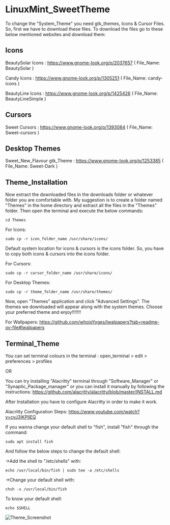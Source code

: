 
# LinuxMint_SweetTheme

To change the "System_Theme" you need gtk_themes, Icons & Cursor Files. So, first we have to download these files. To download the files go to these below mentioned websites and download them:
## Icons

BeautySolar Icons : https://www.gnome-look.org/p/2037657  ( File_Name: BeautySolar )

Candy Icons : https://www.gnome-look.org/p/1305251  ( File_Name: candy-icons )

BeautyLine Icons : https://www.gnome-look.org/p/1425426  ( File_Name: BeautyLineSimple )
## Cursors

Sweet Cursors : https://www.gnome-look.org/p/1393084 ( File_Name: Sweet-cursors )
## Desktop Themes

Sweet_New_Flavour gtk_Theme : https://www.gnome-look.org/p/1253385  ( File_Name: Sweet-Dark )
## Theme_Installation

Now extract the downloaded files in the downloads folder or whatever folder you are comfortable with. My suggestion is to create a folder named "Themes" in the home directory and extract all the files in the "Themes" folder. Then open the terminal and execute the below commands:

    cd Themes

For Icons:
    
    sudo cp -r icon_folder_name /usr/share/icons/
Default system location for icons & cursors is the icons folder. So, you have to copy both icons & cursors into the icons folder.

For Cursors:

    sudo cp -r cursor_folder_name /usr/share/icons/

For Desktop Themes:

    sudo cp -r theme_folder_name /usr/share/themes/

Now, open "Themes" application and click "Advanced Settings". The themes we downloaded will appear along with the system themes. Choose your preferred theme and enjoy!!!!!!!

For Wallpapers: https://github.com/whoisYoges/lwalpapers?tab=readme-ov-file#lwalpapers


## Terminal_Theme
You can set terminal colours in the terminal : open_terminal > edit > preferences > profiles

OR

You can try installing "Alacritty" terminal through "Software_Manager" or "Synaptic_Package_manager" or you can install it manually by following the instructions: https://github.com/alacritty/alacritty/blob/master/INSTALL.md

After Installation you have to configure Alacritty in order to make it work.

Alacritty Configuration Steps: https://www.youtube.com/watch?v=cvJ3jKPlIEQ

If you wanna change your default shell to "fish", install "fish" through the command:

    sudo apt install fish

And follow the below steps to change the default shell:

->Add the shell to "/etc/shells" with:

    echo /usr/local/bin/fish | sudo tee -a /etc/shells

->Change your default shell with:

    chsh -s /usr/local/bin/fish

To know your default shell:

    echo $SHELL


![Theme_Screenshot](https://github.com/user-attachments/assets/1393673b-effd-46ee-9fb2-c40d133894aa)

